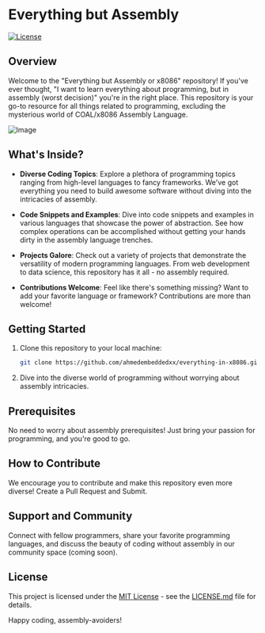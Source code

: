 # Everything but Assembly


[![License](https://img.shields.io/badge/License-MIT-blue.svg)](https://github.com/ahmedembeddedxx/everything-in-x8086/blob/main/LICENSE)

## Overview

Welcome to the "Everything but Assembly or x8086" repository! If you've ever thought, "I want to learn everything about programming, but in assembly (worst decision)" you're in the right place. This repository is your go-to resource for all things related to programming, excluding the mysterious world of COAL/x8086 Assembly Language.

![Image](https://github.com/ahmedembeddedxx/everything-in-x8086/raw/main/images/img.jpeg)

## What's Inside?

- **Diverse Coding Topics**: Explore a plethora of programming topics ranging from high-level languages to fancy frameworks. We've got everything you need to build awesome software without diving into the intricacies of assembly.

- **Code Snippets and Examples**: Dive into code snippets and examples in various languages that showcase the power of abstraction. See how complex operations can be accomplished without getting your hands dirty in the assembly language trenches.

- **Projects Galore**: Check out a variety of projects that demonstrate the versatility of modern programming languages. From web development to data science, this repository has it all - no assembly required.

- **Contributions Welcome**: Feel like there's something missing? Want to add your favorite language or framework? Contributions are more than welcome!

## Getting Started

1. Clone this repository to your local machine:
    ```bash
    git clone https://github.com/ahmedembeddedxx/everything-in-x8086.git
    ```

2. Dive into the diverse world of programming without worrying about assembly intricacies.

## Prerequisites

No need to worry about assembly prerequisites! Just bring your passion for programming, and you're good to go.

## How to Contribute

We encourage you to contribute and make this repository even more diverse! Create a Pull Request and Submit. 
## Support and Community

Connect with fellow programmers, share your favorite programming languages, and discuss the beauty of coding without assembly in our community space (coming soon).

## License

This project is licensed under the [MIT License](https://github.com/ahmedembeddedxx/everything-in-x8086/blob/main/LICENSE) - see the [LICENSE.md](https://github.com/ahmedembeddedxx/everything-in-x8086/blob/main/LICENSE) file for details.

Happy coding, assembly-avoiders!
